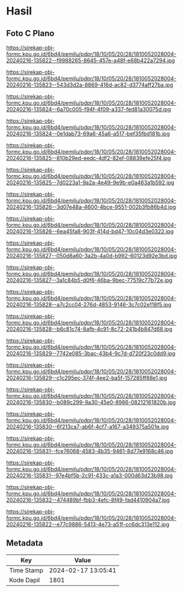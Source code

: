 # Hasil

## Foto C Plano

https://sirekap-obj-formc.kpu.go.id/6bd4/pemilu/pdpr/18/10/05/20/28/1810052028004-20240216-135822--f9988265-8645-457e-a48f-e68b422a7294.jpg

https://sirekap-obj-formc.kpu.go.id/6bd4/pemilu/pdpr/18/10/05/20/28/1810052028004-20240216-135823--543d3d2a-8869-416d-ac82-d3774aff27ba.jpg

https://sirekap-obj-formc.kpu.go.id/6bd4/pemilu/pdpr/18/10/05/20/28/1810052028004-20240216-135824--6a70c005-f94f-4f09-a337-fed81a30075d.jpg

https://sirekap-obj-formc.kpu.go.id/6bd4/pemilu/pdpr/18/10/05/20/28/1810052028004-20240216-135824--0e1dab73-69a6-45a6-a517-bef35fbd181b.jpg

https://sirekap-obj-formc.kpu.go.id/6bd4/pemilu/pdpr/18/10/05/20/28/1810052028004-20240216-135825--810b29ed-eedc-4df2-82ef-08839efe25f4.jpg

https://sirekap-obj-formc.kpu.go.id/6bd4/pemilu/pdpr/18/10/05/20/28/1810052028004-20240216-135825--7d0223a1-9a2a-4e49-9e9b-e0a463a1b592.jpg

https://sirekap-obj-formc.kpu.go.id/6bd4/pemilu/pdpr/18/10/05/20/28/1810052028004-20240216-135826--3d07e48a-4600-4bce-9551-002b3fb86b4d.jpg

https://sirekap-obj-formc.kpu.go.id/6bd4/pemilu/pdpr/18/10/05/20/28/1810052028004-20240216-135826--6ea45fa8-903f-414d-bd47-10c04d3e0322.jpg

https://sirekap-obj-formc.kpu.go.id/6bd4/pemilu/pdpr/18/10/05/20/28/1810052028004-20240216-135827--050d8a60-3a2b-4a0d-b992-60123d92e3bd.jpg

https://sirekap-obj-formc.kpu.go.id/6bd4/pemilu/pdpr/18/10/05/20/28/1810052028004-20240216-135827--3a1c84b5-d0f6-46ba-9bec-77519c77b72e.jpg

https://sirekap-obj-formc.kpu.go.id/6bd4/pemilu/pdpr/18/10/05/20/28/1810052028004-20240216-135828--a7c2cc04-276d-4853-9146-3c7c02e118f5.jpg

https://sirekap-obj-formc.kpu.go.id/6bd4/pemilu/pdpr/18/10/05/20/28/1810052028004-20240216-135828--b6c81c74-8afb-4c91-8c72-241b4b847d68.jpg

https://sirekap-obj-formc.kpu.go.id/6bd4/pemilu/pdpr/18/10/05/20/28/1810052028004-20240216-135829--7742e085-3bac-43b4-9c7d-d720f23c0dd9.jpg

https://sirekap-obj-formc.kpu.go.id/6bd4/pemilu/pdpr/18/10/05/20/28/1810052028004-20240216-135829--c1c295ec-374f-4ee2-ba5f-157285ff88e1.jpg

https://sirekap-obj-formc.kpu.go.id/6bd4/pemilu/pdpr/18/10/05/20/28/1810052028004-20240216-135830--b089c299-9a30-45e0-8986-08212161820b.jpg

https://sirekap-obj-formc.kpu.go.id/6bd4/pemilu/pdpr/18/10/05/20/28/1810052028004-20240216-135830--6f213ca7-ab6f-4cf7-a167-a349375a501e.jpg

https://sirekap-obj-formc.kpu.go.id/6bd4/pemilu/pdpr/18/10/05/20/28/1810052028004-20240216-135831--fce76068-4583-4b35-9461-8d77e9168c46.jpg

https://sirekap-obj-formc.kpu.go.id/6bd4/pemilu/pdpr/18/10/05/20/28/1810052028004-20240216-135831--97e4bf5b-2c91-433c-a1a3-000d63d23b98.jpg

https://sirekap-obj-formc.kpu.go.id/6bd4/pemilu/pdpr/18/10/05/20/28/1810052028004-20240216-135832--474489bf-fbb3-4efc-8f49-fad4410904a7.jpg

https://sirekap-obj-formc.kpu.go.id/6bd4/pemilu/pdpr/18/10/05/20/28/1810052028004-20240216-135822--e77c9886-5413-4e73-a51f-cc6dc313e112.jpg


## Metadata

| Key        | Value               |
| ---------- | ------------------- |
| Time Stamp | 2024-02-17 13:05:41 |
| Kode Dapil | 1801                |



